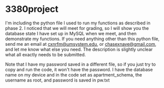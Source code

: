 # 3380project
I'm including the python file I used to run my functions as described in phase 2.
I noticed that we will meet for grading, so I will show you the database state I have set up in MySQL when we meet, and then demonstrate my functions. 
If you need anything other than this python file, send me an email at cxnrfm@umsystem.edu, or chasexnave@gmail.com, and let me know what else you need. The description is slightly unclear what all exactly needs to be submitted.

Note that I have my password saved in a different file, so if you just try to copy and run the code, it won't have the password. I have the database name on my device and in the code set as apartment_schema, the username as root, and password is saved in pw.txt
